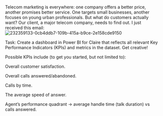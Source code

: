 Telecom marketing is everywhere: one company offers a better price, another promises better service. One targets small businesses, another focuses on young urban professionals. But what do customers actually want? Our client, a major telecom company, needs to find out. I just received this email:
![232359133-0cb4ddb7-109b-415a-b9ce-2e158cde9150](https://github.com/user-attachments/assets/ead85169-1e1b-4f00-a573-1a7d189debaa)

Task:
Create a dashboard in Power BI for Claire that reflects all relevant Key Performance Indicators (KPIs) and metrics in the dataset. Get creative!

Possible KPIs include (to get you started, but not limited to):

Overall customer satisfaction.

Overall calls answered/abandoned.

Calls by time.

The average speed of answer.

Agent’s performance quadrant -> average handle time (talk duration) vs calls answered.

